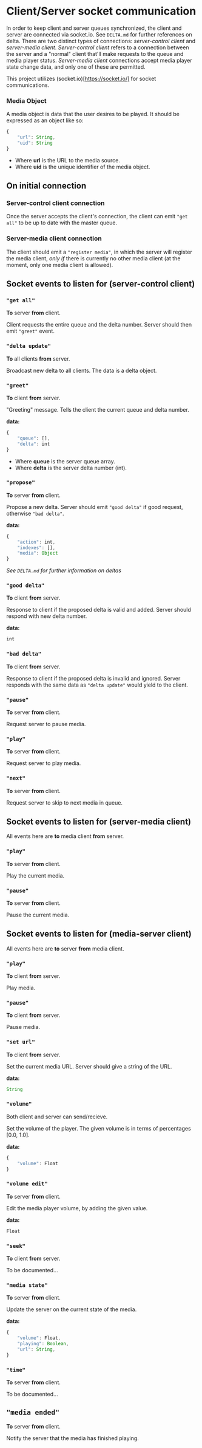 # Client/Server socket communication

In order to keep client and server queues synchronized, the client and server are connected via socket.io. See `DELTA.md` for further references on delta. There are two distinct types of connections: _server-control client_ and _server-media client_. _Server-control client_ refers to a connection between the server and a "normal" client that'll make requests to the queue and media player status. _Server-media client_ connections accept media player state change data, and only one of these are permitted.

This project utilizes (socket.io)[https://socket.io/] for socket communications.

### Media Object

A media object is data that the user desires to be played. It should be expressed as an object like so:

```js
{
    "url": String,
    "uid": String
}
```

* Where __url__ is the URL to the media source.
* Where __uid__ is the unique identifier of the media object.

## On initial connection

### Server-control client connection

Once the server accepts the client's connection, the client can emit `"get all"` to be up to date with the master queue.

### Server-media client connection

The client should emit a `"register media"`, in which the server will register the media client, _only if_ there is currently no other media client (at the moment, only one media client is allowed).

## Socket events to listen for (server-control client)

### `"get all"`

__To__ server __from__ client.

Client requests the entire queue and the delta number. Server should then emit `"greet"` event.

### `"delta update"`

__To__ all clients __from__ server.

Broadcast new delta to all clients. The data is a delta object.

### `"greet"`

__To__ client __from__ server.

"Greeting" message. Tells the client the current queue and delta number.

__data:__

```js
{
    "queue": [],
    "delta": int
}
```

* Where __queue__ is the server queue array.
* Where __delta__ is the server delta number (int).

### `"propose"`

__To__ server __from__ client.

Propose a new delta. Server should emit `"good delta"` if good request, otherwise `"bad delta"`.

__data:__

```js
{
    "action": int,
    "indexes": [],
    "media": Object
}
```

_See `DELTA.md` for further information on deltas_


### `"good delta"`

__To__ client __from__ server.

Response to client if the proposed delta is valid and added. Server should respond with new delta number.

__data:__

```js
int
```

### `"bad delta"`

__To__ client __from__ server.

Response to client if the proposed delta is invalid and ignored. Server responds with the same data as `"delta update"` would yield to the client.

### `"pause"`

__To__ server __from__ client.

Request server to pause media.

### `"play"`

__To__ server __from__ client.

Request server to play media.

### `"next"`

__To__ server __from__ client.

Request server to skip to next media in queue.

## Socket events to listen for (server-media client)

All events here are __to__ media client __from__ server.

### `"play"`

__To__ server __from__ client.

Play the current media.

### `"pause"`

__To__ server __from__ client.

Pause the current media.

## Socket events to listen for (media-server client)

All events here are __to__ server __from__ media client.

### `"play"`

__To__ client __from__ server.

Play media.

### `"pause"`

__To__ client __from__ server.

Pause media.

### `"set url"`

__To__ client __from__ server.

Set the current media URL. Server should give a string of the URL.

__data:__

```js
String
```

### `"volume"`

Both client and server can send/recieve.

Set the volume of the player. The given volume is in terms of percentages [0.0, 1.0].

__data:__

```js
{
    "volume": Float
}
```

### `"volume edit"`

__To__ server __from__ client.

Edit the media player volume, by adding the given value.

__data:__

```js
Float
```

### `"seek"`

__To__ client __from__ server.

To be documented...

### `"media state"`

__To__ server __from__ client.

Update the server on the current state of the media.

__data:__

```js
{
    "volume": Float,
    "playing": Boolean,
    "url": String,
}
```

### `"time"`

__To__ server __from__ client.

To be documented...

## `"media ended"`

__To__ server __from__ client.

Notify the server that the media has finished playing.

